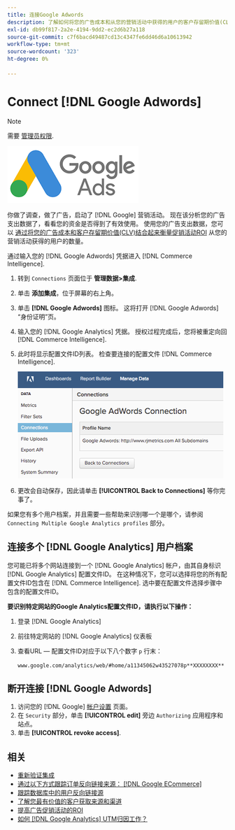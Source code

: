 ```yaml
---
title: 连接Google Adwords
description: 了解如何将您的广告成本和从您的营销活动中获得的用户的客户存留期价值(CLV)相结合，以衡量营销活动ROI。
exl-id: db99f817-2a2e-4194-9dd2-ec2d6b27a118
source-git-commit: c7f6bacd49487cd13c4347fe6dd46d6a10613942
workflow-type: tm+mt
source-wordcount: '323'
ht-degree: 0%

---
```


# Connect [!DNL Google Adwords]

>[!NOTE]
>
>需要 [管理员权限](../../../administrator/user-management/user-management.md).

![](../../../assets/Google_Adwords_logo.png)

你做了调查，做了广告，启动了 [!DNL Google] 营销活动。 现在该分析您的广告支出数据了，看看您的资金是否得到了有效使用。 使用您的广告支出数据，您可以 [通过将您的广告成本和客户存留期价值(CLV)结合起来衡量促销活动ROI](../../analysis/roi-ad-camp.md) 从您的营销活动获得的用户的数量。

通过输入您的 [!DNL Google Adwords] 凭据进入 [!DNL Commerce Intelligence].

1. 转到 `Connections` 页面位于 **管理数据>集成**.
1. 单击 **添加集成**，位于屏幕的右上角。
1. 单击 **[!DNL Google Adwords]** 图标。 这将打开 [!DNL Google Adwords] “身份证明”页。
1. 输入您的 [!DNL Google Analytics] 凭据。 授权过程完成后，您将被重定向回 [!DNL Commerce Intelligence].
1. 此时将显示配置文件ID列表。 检查要连接的配置文件 [!DNL Commerce Intelligence].

   ![](../../../assets/cnnct-profile.png)

1. 更改会自动保存，因此请单击 **[!UICONTROL Back to Connections]** 等你完事了。

如果您有多个用户档案，并且需要一些帮助来识别哪一个是哪个，请参阅 `Connecting Multiple Google Analytics profiles` 部分。

## 连接多个 [!DNL Google Analytics] 用户档案

您可能已将多个网站连接到一个 [!DNL Google Analytics] 帐户，由其自身标识 [!DNL Google Analytics] 配置文件ID。 在这种情况下，您可以选择将您的所有配置文件ID包含在 [!DNL Commerce Intelligence]. 选中要在配置文件选择步骤中包含的配置文件ID。

**要识别特定网站的Google Analytics配置文件ID，请执行以下操作：**

1. 登录 [!DNL Google Analytics]
1. 前往特定网站的 [!DNL Google Analytics] 仪表板
1. 查看URL — 配置文件ID对应于以下八个数字 `p` 行末：

   `www.google.com/analytics/web/#home/a11345062w43527078p**XXXXXXXX**`

## 断开连接 [!DNL Google Adwords]

1. 访问您的 [!DNL Google] [帐户设置](https://www.google.com/account/about/?hl=en) 页面。
1. 在 `Security` 部分，单击 **[!UICONTROL edit]** 旁边 `Authorizing` 应用程序和站点。
1. 单击 **[!UICONTROL revoke access]**.

## 相关

* [重新验证集成](https://experienceleague.adobe.com/docs/commerce-knowledge-base/kb/how-to/mbi-reauthenticating-integrations.html)
* [通过以下方式跟踪订单反向链接来源： [!DNL Google ECommerce]](../integrations/google-ecommerce.md)
* [跟踪数据库中的用户反向链接源](../../analysis/google-track-user-acq.md)
* [了解您最有价值的客户获取来源和渠道](../../analysis/most-value-source-channel.md)
* [提高广告促销活动的ROI](../../analysis/roi-ad-camp.md)
* [如何 [!DNL Google Analytics] UTM归因工作？](../../analysis/utm-attributes.md)
